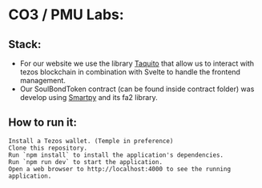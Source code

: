 # CO3 / PMU Labs:

## Stack:
- For our website we use the library [Taquito](https://tezostaquito.io/) that allow us to interact with tezos blockchain in combination with Svelte to handle the frontend management.
- Our SoulBondToken contract (can be found inside contract folder) was develop using [Smartpy](https://smartpy.io/) and its fa2 library.
## How to run it:
    Install a Tezos wallet. (Temple in preference)
    Clone this repository.
    Run `npm install` to install the application's dependencies.
    Run `npm run dev` to start the application.
    Open a web browser to http://localhost:4000 to see the running application.

